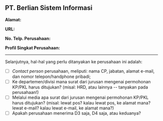 <!-- Isikan nama perusahaan di bagian "Title" di atas kotak ini. -->
## PT. Berlian Sistem Informasi

**Alamat:** <!-- isikan alamat perusahaan di sini -->

**URL:** <!-- isikan alamat website dari perusahaan di sini -->

**No. Telp. Perusahaan:** <!-- isikan nomor telepon dan fax perusahaan di sini -->

**Profil Singkat Perusahaan:**
<!-- Deskripsikan profil singkat perusahaan di sini. -->

---

<!-- JANGAN UBAH BARIS INI KE BAWAH, hanya untuk pengingat. -->

Selanjutnya, hal-hal yang perlu ditanyakan ke perusahaan ini adalah:

- [ ] _Contact person_ perusahaan, meliputi: nama CP, jabatan, alamat e-mail, dan nomor telepon/handphone pribadi;
- [ ] Ke departemen/divisi mana surat dari jurusan mengenai permohonan KP/PKL harus ditujukan? (misal: HRD, atau lainnya -- tanyakan pada perusahaan!)
- [ ] Melalui media apa surat dari jurusan mengenai permohonan KP/PKL harus ditujukan? (misal: lewat pos? kalau lewat pos, ke alamat mana? lewat e-mail? kalau lewat e-mail, ke alamat mana?)
- [ ] Apakah perusahaan menerima D3 saja, D4 saja, atau keduanya?